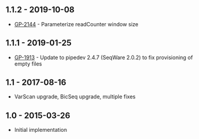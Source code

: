 ## 1.1.2 - 2019-10-08
- [GP-2144](https://jira.oicr.on.ca/browse/GP-2144) - Parameterize readCounter window size
## 1.1.1 - 2019-01-25
- [GP-1913](https://jira.oicr.on.ca/browse/GP-1913) - Update to pipedev 2.4.7 (SeqWare 2.0.2) to fix provisioning of empty files
## 1.1 - 2017-08-16
- VarScan upgrade, BicSeq upgrade, multiple fixes
## 1.0 - 2015-03-26
- Initial implementation
